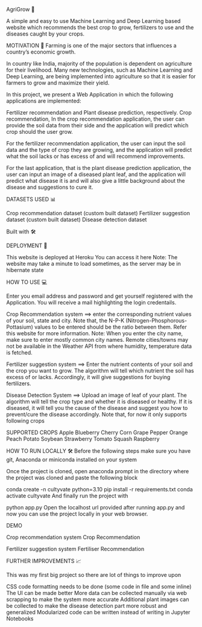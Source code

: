 AgriGrow 🌿

A simple and easy to use Machine Learning and Deep Learning based website which recommends the best crop to grow, fertilizers to use and the diseases caught by your crops.


MOTIVATION 💪
Farming is one of the major sectors that influences a country’s economic growth.

In country like India, majority of the population is dependent on agriculture for their livelihood. Many new technologies, such as Machine Learning and Deep Learning, are being implemented into agriculture so that it is easier for farmers to grow and maximize their yield.

In this project, we present a Web Application in which the following applications are implemented:

Fertilizer recommendation and
Plant disease prediction, respectively.
Crop recommendation,
In the crop recommendation application, the user can provide the soil data from their side and the application will predict which crop should the user grow.

For the fertilizer recommendation application, the user can input the soil data and the type of crop they are growing, and the application will predict what the soil lacks or has excess of and will recommend improvements.

For the last application, that is the plant disease prediction application, the user can input an image of a diseased plant leaf, and the application will predict what disease it is and will also give a little background about the disease and suggestions to cure it.

DATASETS USED 📊


Crop recommendation dataset (custom built dataset)
Fertilizer suggestion dataset (custom built dataset)
Disease detection dataset


Built with 🛠️
       

    

DEPLOYMENT 🚀


This website is deployed at Heroku You can access it here
Note: The website may take a minute to load sometimes, as the server may be in hibernate state

HOW TO USE 💻


Enter you email address and password and get yourself registered with the Application. You will receive a mail highlighting the login credentails.

Crop Recommendation system ==> enter the corresponding nutrient values of your soil, state and city. Note that, the N-P-K (Nitrogen-Phosphorous-Pottasium) values to be entered should be the ratio between them. Refer this website for more information. Note: When you enter the city name, make sure to enter mostly common city names. Remote cities/towns may not be available in the Weather API from where humidity, temperature data is fetched.

Fertilizer suggestion system ==> Enter the nutrient contents of your soil and the crop you want to grow. The algorithm will tell which nutrient the soil has excess of or lacks. Accordingly, it will give suggestions for buying fertilizers.

Disease Detection System ==> Upload an image of leaf of your plant. The algorithm will tell the crop type and whether it is diseased or healthy. If it is diseased, it will tell you the cause of the disease and suggest you how to prevent/cure the disease accordingly. Note that, for now it only supports following crops

SUPPORTED CROPS
Apple
Blueberry
Cherry
Corn
Grape
Pepper
Orange
Peach
Potato
Soybean
Strawberry
Tomato
Squash
Raspberry


HOW TO RUN LOCALLY 🛠️
Before the following steps make sure you have git, Anaconda or miniconda installed on your system

Once the project is cloned, open anaconda prompt in the directory where the project was cloned and paste the following block

conda create -n cultyvate python=3.10
pip install -r requirements.txt
conda activate cultyvate
And finally run the project with

python app.py
Open the localhost url provided after running app.py and now you can use the project locally in your web browser.

DEMO

Crop recommendation system
Crop Recommendation

Fertilizer suggestion system
Fertiliser Recommendation

FURTHER IMPROVEMENTS 📈

This was my first big project so there are lot of things to improve upon

CSS code formatting needs to be done (some code in file and some inline)
The UI can be made better
More data can be collected manually via web scrapping to make the system more accurate
Additional plant images can be collected to make the disease detection part more robust and generalized
Modularized code can be written instead of writing in Jupyter Notebooks
